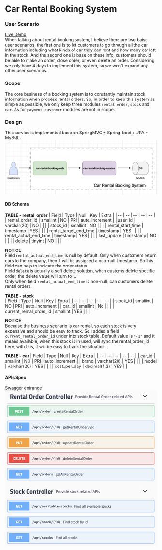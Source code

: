
# Car Rental Booking System

### User Scenario

[Live Demo](http://demo.lucienchen.xyz)  
When talking about rental booking system, I believe there are two baisc user scenarios, the first one is to let customers to go through all the car information including what kinds of car they can rent and how many car left in the stock. And the second one is base on these info, customers should be able to make an order, close order, or even delete an order. Considering we only have 4 days to implement this system, so we won't expand any other user scenarios.

### Scope

The core business of a booking system is to constantly maintain stock information when process rental orders. So, in order to keep this system as simple as possible, we only keep three modules `rental order`, `stock` and `car`. As for `payment`, `customer` modules are not in scope. 

### Design

This service is implemented base on SpringMVC + Spring-boot + JPA + MySQL.  
![architecture](/docs/architecture.png) 
 
#### DB Schema

**TABLE - rental_order**
| Field | Type | Null | Key | Extra |
| -- | -- | -- | -- | -- |
| rental_order_id | smallint | NO | PRI | auto_increment |
| user_id | varchar(20) | NO |  |  |
| stock_id | smallint | NO | | |
| rental_start_time | timestamp | YES | | |
| rental_target_end_time | timestamp | YES | | |
| rental_actual_end_time | timestamp | YES | | |
| last_update | timestamp | NO | | |
| delete | tinyint | NO | | |

**NOTICE**  
Field `rental_actual_end_time` is null by default. Only when customers return cars to the company, then it will be assigned a non-null timestamp. So this field can help to indicate the order status.  
Field `delete` is actually a soft delete solution, when customs delete specific order, the delete value will turn to `1`.  
Only when field `rental_actual_end_time` is non-null, can customers delete rental orders.

**TABLE - stock**  
| Field | Type | Null | Key | Extra |
| -- | -- | -- | -- | -- |
| stock_id | smallint | NO | PRI | auto_increment |
| car_id | smallint | No | | |
| current_rental_order_id | smallint | YES | | |

**NOTICE**  
Because the business scenario is car rental, so each stock is very expensive and should be easy to track. So I added a field `current_rental_order_id` under into stock table. Default value is `"-1"` and it means available, when this stock is in used, will sync the rental_order_id here, with this, it will be easy to track the situation.

**TABLE - car**
| Field | Type | Null | Key | Extra | 
| -- | -- | -- | -- | -- | 
| car_id | smallint | NO | PRI | auto_increment |
| brand | varchar(20) | YES | | |
| model | varchar(20) | YES | | |
| cost_per_day | decimal(4,2) | YES | |

#### APIs Spec

[Swagger entrance](http://www.lucienchen.xyz:8080/service/swagger-ui.html)  
![api-spec.png](/docs/api-specs.png)